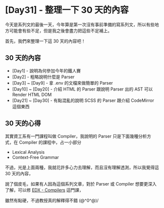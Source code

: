 # [Day31] - 整理一下 30 天的內容

今天是系列文的最後一天，今年算是第一次沒有事前準備的寫系列文，所以有些地方可能會有些不足，但是我之後會盡力把這些不足補上。

首先，我們來整理一下這 30 天的內容吧！

## 30 天的內容

- [Day1] - 說明為何參加今年的鐵人賽
- [Day2] - 粗略說明什麼是 Parser
- [Day3] ~ [Day9] - 拿 .env 的文檔來做簡單的 Parser 
- [Day10] ~ [Day20] - 介紹 HTML 的 Parser 跟說明 Parser 出的 AST 可以 Render HTML DOM
- [Day21] ~ [Day30] - 有點混亂的說明 SCSS 的 Parser 跟介紹 CodeMirror 這個東西

## 30 天的心得

其實資工系有一門課程叫做 Compiler，我說明的 Parser 只是下面幾種分析方式，在 Compiler 的課程中，占一小部分

- Lexical Analysis
- Context-Free Grammar

不過，光是上面兩種，我就花許多心力去理解，而且沒有理解透測，所以我覺得這 30 天的內容，

說了個皮毛，如果有人因為這個系列文章，對於 Parser 或 Compiler 想要更深入了解，可以修 [EDX - Compilers](https://www.edx.org/course/compilers) 這門課，

雖然有點硬，不過教授真的解釋得不錯 \(@^0^@)/
